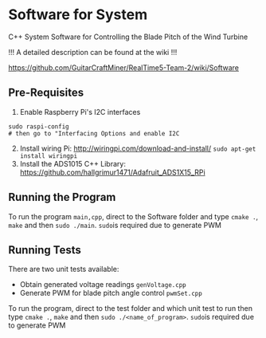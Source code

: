 # Software for System
C++ System Software for Controlling the Blade Pitch of the Wind Turbine

!!! A detailed description can be found at the wiki !!!

https://github.com/GuitarCraftMiner/RealTime5-Team-2/wiki/Software

## Pre-Requisites
1. Enable Raspberry Pi's I2C interfaces
```
sudo raspi-config
# then go to "Interfacing Options and enable I2C
```
2. Install wiring Pi: http://wiringpi.com/download-and-install/
```sudo apt-get install wiringpi```
3. Install the ADS1015 C++ Library: https://github.com/hallgrimur1471/Adafruit_ADS1X15_RPi

## Running the Program
To run the program ```main,cpp```, direct to the Software folder and type ```cmake .```, ```make``` and then ```sudo ./main```.
```sudo```is required due to generate PWM

## Running Tests
There are two unit tests available:
- Obtain generated voltage readings ```genVoltage.cpp```
- Generate PWM for blade pitch angle control ```pwmSet.cpp```

To run the program, direct to the test folder and which unit test to run then type ```cmake .```, ```make``` and then ```sudo ./<name_of_program>```.
```sudo```is required due to generate PWM





